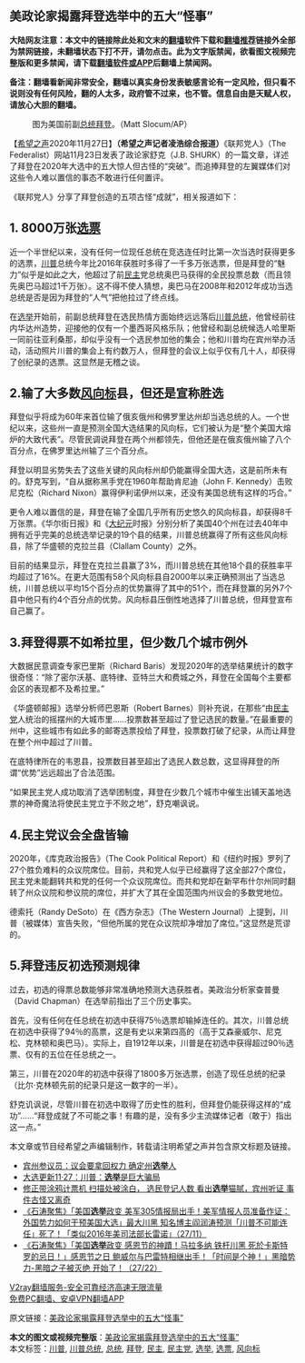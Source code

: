  <h2>美政论家揭露拜登选举中的五大“怪事”</h2> <p class="notice"><b>大陆网友注意：本文中的链接除此处和文末的<a href="https://github.com/bannedbook/fanqiang" >翻墙</a>软件下载和<a href="https://github.com/killgcd/justmysocks/blob/master/README.md">翻墙推荐</a>链接外全部为禁网链接，未翻墙状态下打不开，请勿点击。此为文字版禁闻，欲看图文视频完整版和更多禁闻，请下载<a href="https://github.com/bannedbook/fanqiang">翻墙软件或APP</a>后翻墙上禁闻网。</p><p>备注：翻墙看新闻非常安全，翻墙以真实身份发表敏感言论有一定风险，但只看不说则没有任何风险，翻的人太多，政府管不过来，也不管。信息自由是天赋人权，请放心大胆的翻墙。</b></p>  <div class="entry"> <figure><figcaption>图为美国前副<a href="https://www.bannedbook.org/bnews/tag/%e6%80%bb%e7%bb%9f/" class="st_tag internal_tag" rel="tag" title="标签 总统 下的日志">总统</a><a href="https://www.bannedbook.org/bnews/tag/%e6%8b%9c%e7%99%bb/" class="st_tag internal_tag" rel="tag" title="标签 拜登 下的日志">拜登</a>。（Matt Slocum/AP）</figcaption></figure> <p>【<span class='wp_keywordlink_affiliate'><a href="https://www.soundofhope.org" title="希望之声" target="_blank">希望之声</a></span>2020年11月27日】<strong>（希望之声记者凌浩综合报道）</strong>《联邦党人》（The Federalist）网站11月23日发表了政论家舒克（J.B. SHURK）的一篇文章，详述了拜登在2020年大选中的五大惊人但古怪的“突破”。而追捧拜登的左翼媒体们对这些令人难以置信的事态不敢进行任何置评。</p> <p>《联邦党人》分享了拜登创造的五项古怪“成就”，相关报道如下：</p> <h2>1. 8000万张<a href="https://www.bannedbook.org/bnews/tag/%E9%80%89%E7%A5%A8/" class="st_tag internal_tag" rel="tag" title="标签 选票 下的日志">选票</a></h2> <p>近一个半世纪以来，没有任何一位现任总统在竞选连任时比第一次当选时获得更多的选票，<a href="https://www.bannedbook.org/bnews/tag/%e5%b7%9d%e6%99%ae/" class="st_tag internal_tag" rel="tag" title="标签 川普 下的日志">川普</a>总统今年比2016年获胜时多得了一千多万张选票，但是拜登的“魅力”似乎是如此之大，他超过了前<a href="https://www.bannedbook.org/bnews/tag/%e6%b0%91%e4%b8%bb/" class="st_tag internal_tag" rel="tag" title="标签 民主 下的日志">民主</a>党总统奥巴马获得的全民投票总数（而且领先奥巴马超过1千万张）。这不得不使人猜想，奥巴马在2008年和2012年成功当选总统是否是因为拜登的“人气”把他拉过了终点线。</p> <p>在<a href="https://www.bannedbook.org/bnews/tag/%e9%80%89%e4%b8%be/" class="st_tag internal_tag" rel="tag" title="标签 选举 下的日志">选举</a>开始前，前副总统拜登在选民热情方面始终远远落后<a href="https://www.bannedbook.org/bnews/tag/%E5%B7%9D%E6%99%AE%E6%80%BB%E7%BB%9F/" class="st_tag internal_tag" rel="tag" title="标签 川普总统 下的日志">川普总统</a>，他曾经前往内华达州造势，迎接他的仅有一个墨西哥风格乐队；他曾经和副总统候选人哈里斯一同前往亚利桑那，却似乎没有一个选民参加他的集会；他和川普均在宾州举办活动，活动照片川普的集会上有约数万人，但拜登的会议上似乎仅有几十人，却获得了创纪录的选票。这显然是无稽之谈。</p> <h2>2.输了大多数<a href="https://www.bannedbook.org/bnews/tag/%E9%A3%8E%E5%90%91%E6%A0%87/" class="st_tag internal_tag" rel="tag" title="标签 风向标 下的日志">风向标</a>县，但还是宣称胜选</h2> <p>拜登似乎将成为60年来首位输了俄亥俄州和佛罗里达州却当选总统的人。一个世纪以来，这些州一直是预测全国大选结果的风向标，它们被认为是“整个美国大熔炉的大致代表”。尽管民调说拜登在两个州都领先，但他还是在俄亥俄州输了八个百分点，在佛罗里达州输了三个百分点。 </p>  <p>拜登以明显劣势失去了这些关键的风向标州却仍能赢得全国大选，这是前所未有的。舒克写到，“自从据称黑手党在1960年帮助肯尼迪（John F. Kennedy）击败尼克松（Richard Nixon）赢得伊利诺伊州以来，还没有美国总统有这样的巧合。”</p> <p>更令人难以置信的是，拜登在输了全国几乎所有历史悠久的风向标县，却获得8千万张票。《华尔街日报》和《<span class='wp_keywordlink_affiliate'><a href="http://www.epochtimes.com/" title="大纪元" target="_blank">大纪元</a></span>时报》分别分析了美国40个州在过去40年中拥有近乎完美的总统选举记录的19个县的结果，川普总统赢得了所有这些风向标县，除了华盛顿的克拉兰县（Clallam County）之外。</p> <p>目前的结果显示，拜登在克拉兰县赢了3%，而川普总统在其他18个县的获胜率平均超过了16%。在更大范围有58个风向标县自2000年以来正确预测出了当选总统，川普总统以平均15个百分点的优势赢得了其中的51个，而在拜登赢的另外7个县中他只有约4个百分点的优势。风向标县压倒性地选择了川普总统，但拜登宣布自己赢了。</p> <h2>3.拜登得票不如希拉里，但少数几个城市例外</h2> <p>大数据民意调查专家巴里斯（Richard Baris）发现2020年的选举结果统计的数字很奇怪：“除了密尔沃基、底特律、亚特兰大和费城之外，拜登在全国每个主要都会区的表现都不及希拉里。”</p> <p>《华盛顿邮报》选举分析师巴恩斯（Robert Barnes）则补充说，在那些“由<a href="https://www.bannedbook.org/bnews/tag/%e6%b0%91%e4%b8%bb%e5%85%9a/" class="st_tag internal_tag" rel="tag" title="标签 民主党 下的日志">民主党</a>人统治的摇摆州的大城市里……投票数甚至超过了登记选民的数量。”在最重要的州中，这些城市有如此多的邮寄选票投给了拜登，投票数打破了纪录，从而让拜登在整个州中超过了川普。</p>  <p>在底特律所在的韦恩县，投票数目甚至超出了选民人数总数，这显得拜登的所谓“优势”远远超出了合法范围。</p> <p>“如果民主党人成功取消了选举团制度，拜登在少数几个城市中催生出铺天盖地选票的神奇魔法将使民主党立于不败之地”，舒克嘲讽说。</p> <h2>4.民主党议会全盘皆输</h2> <p>2020年，《库克政治报告》（The Cook Political Report）和《纽约时报》罗列了27个胜负难料的众议院席位。目前，共和党人似乎已经赢得了这全部27个席位，民主党未能翻转共和党的任何一个众议院席位。而共和党却在新罕布什尔州同时翻转了州众议院和参议院的席位，并扩大了其在全国范围内州议会的多数党地位。</p> <p>德索托（Randy DeSoto）在《西方杂志》（The Western Journal）上提到，川普（被媒体）宣告失败，“但他所属的党在众议院却净增加了席位。”这显然是荒谬的。</p> <h2>5.拜登违反初选预测规律</h2> <p>过去，初选的得票总数能够非常准确地预测大选获胜者。美政治分析家查普曼（David Chapman）在选举前指出了三个历史事实。</p>  <p>首先，没有任何在任总统在初选中获得75％选票却输掉连任的。其次，川普总统在初选中获得了94％的高票，这是有史以来第四高的（高于艾森豪威尔、尼克松、克林顿和奥巴马）。实际上，自1912年以来，川普是在初选中获得超过90％选票、仅有的五位在任总统之一。</p> <p>第三，川普在2020年的初选中获得了1800多万张选票，创造了现任总统的纪录（比尔·克林顿先前的纪录只是这一数字的一半）。</p> <p>舒克讥讽说，尽管川普在初选中取得了历史性的胜利，但拜登仍能获得这样的“成功”&#8230;&#8230;“拜登成就了不可能之事！有趣的是，没有多少主流媒体记者（敢于）指出这一点。”</p> <p>本文章或节目经希望之声编辑制作，转载请注明希望之声并包含原文标题及链接。</p> <ul class='op-related-articles' title='相关阅读'> <li><a href='https://www.bannedbook.org/bnews/cbnews/20201128/1438376.html' target='_blank'>宾州参议员：议会要拿回权力 确定州<b>选举</b>人</a></li> <li><a href='https://www.bannedbook.org/bnews/cbnews/20201128/1438346.html' target='_blank'>大选更新11·27：川普：<b>选举</b>是巨大骗局</a></li> <li><a href='https://www.bannedbook.org/bnews/bannedvideo/20201128/1438302.html' target='_blank'>修正带涂鸦计票机 扫描处被涂白， 选民登记人数 看出<b>选举</b>猫腻，宾州听证 事件古怪又离奇</a></li> <li><a href='https://www.bannedbook.org/bnews/bannedvideo/20201128/1438289.html' target='_blank'>《石涛聚焦》「美国<b>选举</b>政变 美军305情报局出手！美军情报人员准备作证：外国势力如何干预美国大选」最大川黑 知名博主阎润涛预测「川普不可能连任」死了！「类似2016年美司法部长雷诺」（27/11）</a></li> <li><a href='https://www.bannedbook.org/bnews/bannedvideo/20201128/1438288.html' target='_blank'>《石涛聚焦》「美国<b>选举</b>政变 感恩节的神蹟！马拉多纳 铁杆川黑 死於卡斯特罗的忌日！」感恩节之日 鲍威尔与巴雷特相继出手！「时间是个神！」黑暗势力-黑暗之子被灭绝 开始了！（27/22）</a></li> </ul> <p class="texttj"> <a href="https://www.bannedbook.org/forum23/topic22702.html" target="_blank">V2ray翻墙服务-安全可靠经济高速无限流量</a><br/> <a href="https://github.com/bannedbook/fanqiang/wiki/%E7%A6%81%E9%97%BB%E7%BD%91%E5%AE%89%E5%8D%93%E7%BF%BB%E5%A2%99%E6%96%B0%E9%97%BBAPP" target="_blank">免费PC翻墙、安卓VPN翻墙APP</a></p><p>原文链接：<a class="src_link"  href="https://www.soundofhope.org/post/447625" target="_blank">美政论家揭露拜登选举中的五大“怪事”</a></p> <a name='sharetosocial'></a>       <div><b>本文的图文或视频完整版</b>：<a href='https://www.bannedbook.org/bnews/comments/20201128/1438372.html'>美政论家揭露拜登选举中的五大“怪事”</a></div>  </div><!--END ENTRY--> <div class="postfooter"> <div>本文标签：<a href="https://www.bannedbook.org/bnews/tag/%e5%b7%9d%e6%99%ae/" rel="tag">川普</a>, <a href="https://www.bannedbook.org/bnews/tag/%E5%B7%9D%E6%99%AE%E6%80%BB%E7%BB%9F/" rel="tag">川普总统</a>, <a href="https://www.bannedbook.org/bnews/tag/%e6%80%bb%e7%bb%9f/" rel="tag">总统</a>, <a href="https://www.bannedbook.org/bnews/tag/%e6%8b%9c%e7%99%bb/" rel="tag">拜登</a>, <a href="https://www.bannedbook.org/bnews/tag/%e6%b0%91%e4%b8%bb/" rel="tag">民主</a>, <a href="https://www.bannedbook.org/bnews/tag/%e6%b0%91%e4%b8%bb%e5%85%9a/" rel="tag">民主党</a>, <a href="https://www.bannedbook.org/bnews/tag/%e9%80%89%e4%b8%be/" rel="tag">选举</a>, <a href="https://www.bannedbook.org/bnews/tag/%E9%80%89%E7%A5%A8/" rel="tag">选票</a>, <a href="https://www.bannedbook.org/bnews/tag/%E9%A3%8E%E5%90%91%E6%A0%87/" rel="tag">风向标</a></div>  </div><!--END POSTFOOTER--> 